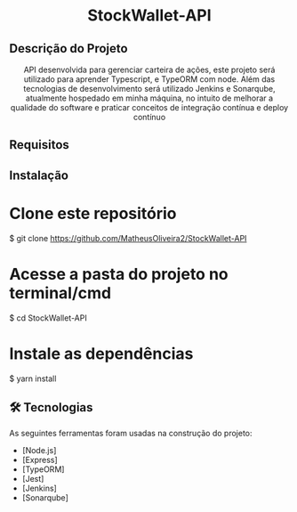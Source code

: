 <h1 align="center">StockWallet-API</h1>

## Descrição do Projeto
<p align="center">API desenvolvida para gerenciar carteira de ações, este projeto será utilizado para aprender Typescript, e TypeORM com node. Além das tecnologias de desenvolvimento será utilizado Jenkins e Sonarqube, atualmente hospedado em minha máquina, no intuito de melhorar a qualidade do software e praticar conceitos de integração contínua e deploy contínuo</p>

## Requisitos

## Instalação
# Clone este repositório
$ git clone https://github.com/MatheusOliveira2/StockWallet-API

# Acesse a pasta do projeto no terminal/cmd
$ cd StockWallet-API

# Instale as dependências
$ yarn install

## 🛠 Tecnologias
As seguintes ferramentas foram usadas na construção do projeto:

- [Node.js]
- [Express]
- [TypeORM]
- [Jest]
- [Jenkins]
- [Sonarqube]
